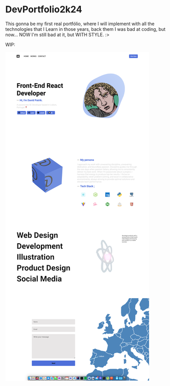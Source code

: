 # DevPortfolio2k24

This gonna be my first real portfólio, where I will implement with all the technologies that I Learn in those years, back them I was bad at coding, but now... NOW I'm still bad at it, but WITH STYLE. :>

WIP:

![1696606609353](image/README/1696606609353.png)
